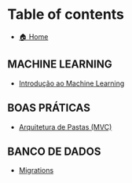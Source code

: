 # Table of contents

* [🏠 Home](README.md)

## MACHINE LEARNING

* [Introdução ao Machine Learning](machine-learning/introducao-ao-machine-learning.md)

## BOAS PRÁTICAS

* [Arquitetura de Pastas (MVC)](boas-praticas/arquitetura-de-pastas-mvc.md)

## BANCO DE DADOS

* [Migrations](banco-de-dados/migrations.md)
